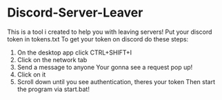 # Discord-Server-Leaver

This is a tool i created to help you with leaving servers!
Put your discord token in tokens.txt
To get your token on discord do these steps:
1. On the desktop app click CTRL+SHIFT+I
2. Click on the network tab
3. Send a message to anyone
Your gonna see a request pop up!
4. Click on it
5. Scroll down until you see authentication, theres your token
Then start the program via start.bat!

